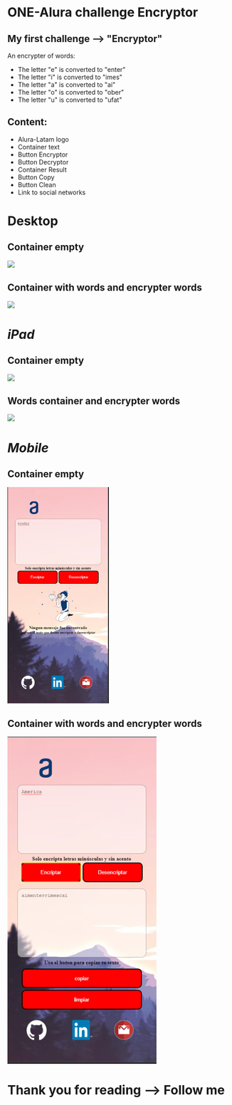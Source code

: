 # ONE-Alura challenge Encryptor

## My first challenge --> "Encryptor"

An encrypter of words:

- The letter "e" is converted to "enter"
- The letter "i" is converted to "imes"
- The letter "a" is converted to "ai"
- The letter "o" is converted to "ober"
- The letter "u" is converted to "ufat"

## Content:

- Alura-Latam logo
- Container text
- Button Encryptor
- Button Decryptor
- Container Result
- Button Copy
- Button Clean
- Link to social networks

# **Desktop**

## Container empty

![]("./Imagenes/encryptor-capture.png")

## Container with words and encrypter words

![]("./Imagenes/encrypter-capture2.png")

# **_iPad_**

## Container empty

![]("./Imagenes/capture-ipad.png")

## Words container and encrypter words

![]("./Imagenes/capture-ipad2.png")

# **_Mobile_**

## Container empty

![](./Imagenes/capture-mobile.png)

## Container with words and encrypter words

![](./Imagenes/capture-mobile2.png)

# Thank you for reading --> Follow me

